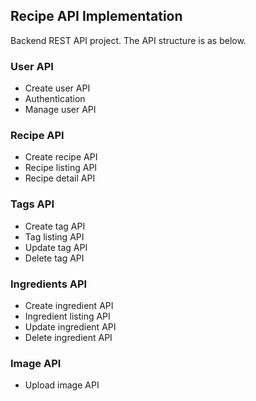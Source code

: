 ## Recipe API Implementation
Backend REST API project. The API structure is as below.

### User API
- Create user API
- Authentication
- Manage user API

### Recipe API
- Create recipe API
- Recipe listing API
- Recipe detail API

### Tags API
- Create tag API
- Tag listing API
- Update tag API
- Delete tag API

### Ingredients API
- Create ingredient API
- Ingredient listing API
- Update ingredient API
- Delete ingredient API

### Image API
- Upload image API
